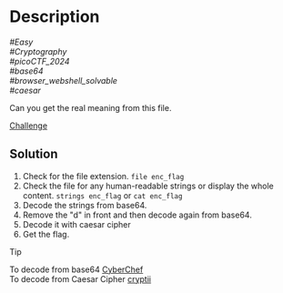 # Description

_#Easy_<br>
_#Cryptography_<br>
_#picoCTF_2024_<br>
_#base64_<br>
_#browser_webshell_solvable_<br>
_#caesar_<br>

Can you get the real meaning from this file. 

[Challenge](../interencdec/interencdec.pdf)

## Solution

1. Check for the file extension.
   `file enc_flag`
2. Check the file for any human-readable strings or display the whole content.
   `strings enc_flag` or `cat enc_flag`
3. Decode the strings from base64.
4. Remove the "d" in front and then decode again from base64.
5. Decode it with caesar cipher
6. Get the flag.

> [!TIP]
> To decode from base64 [CyberChef](https://gchq.github.io/CyberChef/)<br>
> To decode from Caesar Cipher [cryptii](https://cryptii.com/pipes/caesar-cipher)
